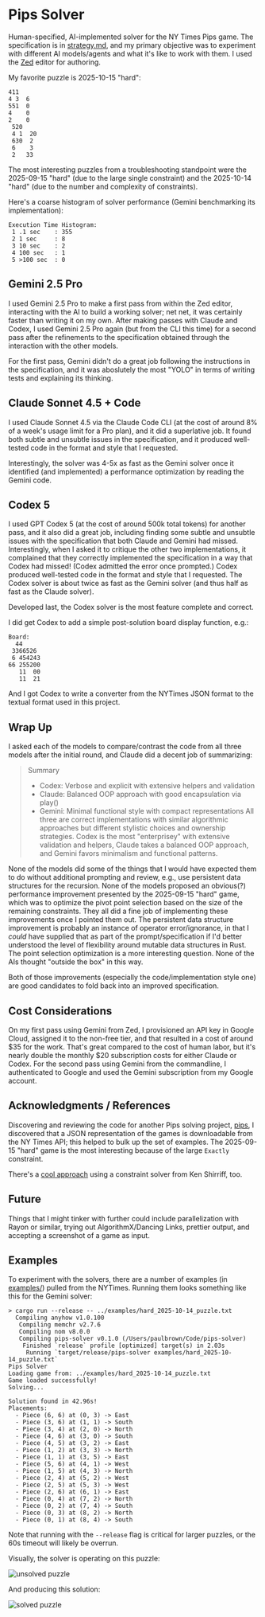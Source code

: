 # Pips Solver
Human-specified, AI-implemented solver for the NY Times Pips game.  The specification is in [strategy.md](strategy.md), and my primary objective was to experiment with different AI models/agents and what it's like to work with them.  I used the [Zed](https://zed.dev) editor for authoring.

My favorite puzzle is 2025-10-15 "hard":

```
411
4 3  6
551  0
4    0
2    0
 520
 4 1  20
 630  2
 6    3
 2   33
```

The most interesting puzzles from a troubleshooting standpoint were the 2025-09-15 "hard" (due to the large single constraint) and the 2025-10-14 "hard" (due to the number and complexity of constraints).

Here's a coarse histogram of solver performance (Gemini benchmarking its implementation):

```
Execution Time Histogram:
 1 .1 sec    : 355
 2 1 sec     : 8
 3 10 sec    : 2
 4 100 sec   : 1
 5 >100 sec  : 0
```

## Gemini 2.5 Pro
I used Gemini 2.5 Pro to make a first pass from within the Zed editor, interacting with the AI to build a working solver; net net, it was certainly faster than writing it on my own.  After making passes with Claude and Codex, I used Gemini 2.5 Pro again (but from the CLI this time) for a second pass after the refinements to the specification obtained through the interaction with the other models.

For the first pass, Gemini didn't do a great job following the instructions in the specification, and it was aboslutely the most "YOLO" in terms of writing tests and explaining its thinking.

## Claude Sonnet 4.5 + Code
I used Claude Sonnet 4.5 via the Claude Code CLI (at the cost of around 8% of a week's usage limit for a Pro plan), and it did a superlative job.  It found both subtle and unsubtle issues in the specification, and it produced well-tested code in the format and style that I requested.

Interestingly, the solver was 4-5x as fast as the Gemini solver once it identified (and implemented) a performance optimization by reading the Gemini code.

## Codex 5
I used GPT Codex 5 (at the cost of around 500k total tokens) for another pass, and it also did a great job, including finding some subtle and unsubtle issues with the specification that both Claude and Gemini had missed.  Interestingly, when I asked it to critique the other two implementations, it complained that they correctly implemented the specification in a way that Codex had missed!  (Codex admitted the error once prompted.)  Codex produced well-tested code in the format and style that I requested.  The Codex solver is about twice as fast as the Gemini solver (and thus half as fast as the Claude solver).

Developed last, the Codex solver is the most feature complete and correct.

I did get Codex to add a simple post-solution board display function, e.g.:

```
Board:
  44
 3366526
 6 454243
66 255200
   11  00
   11  21
```

And I got Codex to write a converter from the NYTimes JSON format to the textual format used in this project.

## Wrap Up
I asked each of the models to compare/contrast the code from all three models after the initial round, and Claude did a decent job of summarizing:

> Summary
> - Codex: Verbose and explicit with extensive helpers and validation
> - Claude: Balanced OOP approach with good encapsulation via play()
> - Gemini: Minimal functional style with compact representations
> All three are correct implementations with similar algorithmic approaches but different stylistic choices and ownership strategies.  Codex is the most "enterprisey" with extensive validation and helpers, Claude takes a balanced OOP approach, and Gemini favors minimalism and functional patterns.

None of the models did some of the things that I would have expected them to do without additional prompting and review, e.g., use persistent data structures for the recursion.  None of the models proposed an obvious(?) performance improvement presented by the 2025-09-15 "hard" game, which was to optimize the pivot point selection based on the size of the remaining constraints.  They all did a fine job of implementing these improvements once I pointed them out.  The persistent data structure improvement is probably an instance of operator error/ignorance, in that I *could* have supplied that as part of the prompt/specification if I'd better understood the level of flexibility around mutable data structures in Rust.  The point selection optimization is a more interesting question.  None of the AIs thought "outside the box" in this way.

Both of those improvements (especially the code/implementation style one) are good candidates to fold back into an improved specification.

## Cost Considerations
On my first pass using Gemini from Zed, I provisioned an API key in Google Cloud, assigned it to the non-free tier, and that resulted in a cost of around $35 for the work.  That's great compared to the cost of human labor, but it's nearly double the monthly $20 subscription costs for either Claude or Codex.  For the second pass using Gemini from the commandline, I authenticated to Google and used the Gemini subscription from my Google account.

## Acknowledgments / References
Discovering and reviewing the code for another Pips solving project, [pips](https://github.com/ematth/pips), I discovered that a JSON representation of the games is downloadable from the NY Times API; this helped to bulk up the set of examples.  The 2025-09-15 "hard" game is the most interesting because of the large `Exactly` constraint.

There's a [cool approach](https://www.righto.com/2025/10/solve-nyt-pips-with-constraints.html) using a constraint solver from Ken Shirriff, too.

## Future
Things that I might tinker with further could include parallelization with Rayon or similar, trying out AlgorithmX/Dancing Links, prettier output, and accepting a screenshot of a game as input.

## Examples
To experiment with the solvers, there are a number of examples (in [examples/](examples)) pulled from the NYTimes.  Running them looks something like this for the Gemini solver:

```
> cargo run --release -- ../examples/hard_2025-10-14_puzzle.txt
  Compiling anyhow v1.0.100
   Compiling memchr v2.7.6
   Compiling nom v8.0.0
   Compiling pips-solver v0.1.0 (/Users/paulbrown/Code/pips-solver)
    Finished `release` profile [optimized] target(s) in 2.03s
     Running `target/release/pips-solver examples/hard_2025-10-14_puzzle.txt`
Pips Solver
Loading game from: ../examples/hard_2025-10-14_puzzle.txt
Game loaded successfully!
Solving...

Solution found in 42.96s!
Placements:
  - Piece (6, 6) at (0, 3) -> East
  - Piece (3, 6) at (1, 1) -> South
  - Piece (3, 4) at (2, 0) -> North
  - Piece (4, 6) at (3, 0) -> South
  - Piece (4, 5) at (3, 2) -> East
  - Piece (1, 2) at (3, 3) -> North
  - Piece (1, 1) at (3, 5) -> East
  - Piece (5, 6) at (4, 1) -> West
  - Piece (1, 5) at (4, 3) -> North
  - Piece (2, 4) at (5, 2) -> West
  - Piece (2, 5) at (5, 3) -> West
  - Piece (2, 6) at (6, 1) -> East
  - Piece (0, 4) at (7, 2) -> North
  - Piece (0, 2) at (7, 4) -> South
  - Piece (0, 3) at (8, 2) -> North
  - Piece (0, 1) at (8, 4) -> South
```

Note that running with the `--release` flag is critical for larger puzzles, or the 60s timeout will likely be overrun.

Visually, the solver is operating on this puzzle:

![unsolved puzzle](/images/IMG_8091.jpeg)

And producing this solution:

![solved puzzle](/images/IMG_8092.jpeg)
